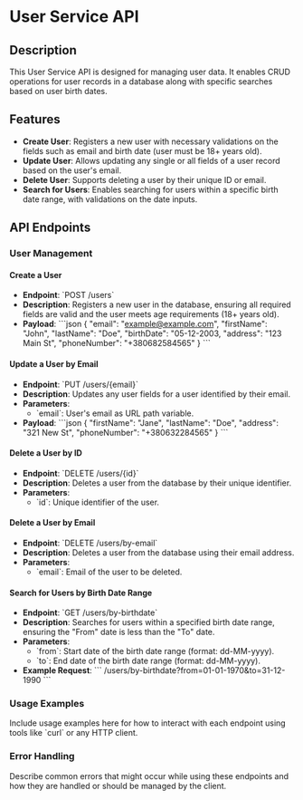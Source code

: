 # User Service API

## Description
This User Service API is designed for managing user data. It enables CRUD operations for user records in a database along with specific searches based on user birth dates.

## Features
- **Create User**: Registers a new user with necessary validations on the fields such as email and birth date (user must be 18+ years old).
- **Update User**: Allows updating any single or all fields of a user record based on the user's email.
- **Delete User**: Supports deleting a user by their unique ID or email.
- **Search for Users**: Enables searching for users within a specific birth date range, with validations on the date inputs.

## API Endpoints

### User Management

#### Create a User
- **Endpoint**: \`POST /users\`
- **Description**: Registers a new user in the database, ensuring all required fields are valid and the user meets age requirements (18+ years old).
- **Payload**:
  \`\`\`json
  {
  "email": "example@example.com",
  "firstName": "John",
  "lastName": "Doe",
  "birthDate": "05-12-2003,
  "address": "123 Main St",
  "phoneNumber": "+380682584565"
  }
  \`\`\`

#### Update a User by Email
- **Endpoint**: \`PUT /users/{email}\`
- **Description**: Updates any user fields for a user identified by their email.
- **Parameters**:
  - \`email\`: User's email as URL path variable.
- **Payload**:
  \`\`\`json
  {
  "firstName": "Jane",
  "lastName": "Doe",
  "address": "321 New St",
  "phoneNumber": "+380632284565"
  }
  \`\`\`

#### Delete a User by ID
- **Endpoint**: \`DELETE /users/{id}\`
- **Description**: Deletes a user from the database by their unique identifier.
- **Parameters**:
  - \`id\`: Unique identifier of the user.

#### Delete a User by Email
- **Endpoint**: \`DELETE /users/by-email\`
- **Description**: Deletes a user from the database using their email address.
- **Parameters**:
  - \`email\`: Email of the user to be deleted.

#### Search for Users by Birth Date Range
- **Endpoint**: \`GET /users/by-birthdate\`
- **Description**: Searches for users within a specified birth date range, ensuring the "From" date is less than the "To" date.
- **Parameters**:
  - \`from\`: Start date of the birth date range (format: dd-MM-yyyy).
  - \`to\`: End date of the birth date range (format: dd-MM-yyyy).
- **Example Request**:
  \`\`\`
  /users/by-birthdate?from=01-01-1970&to=31-12-1990
  \`\`\`

### Usage Examples

Include usage examples here for how to interact with each endpoint using tools like \`curl\` or any HTTP client.

### Error Handling

Describe common errors that might occur while using these endpoints and how they are handled or should be managed by the client.
